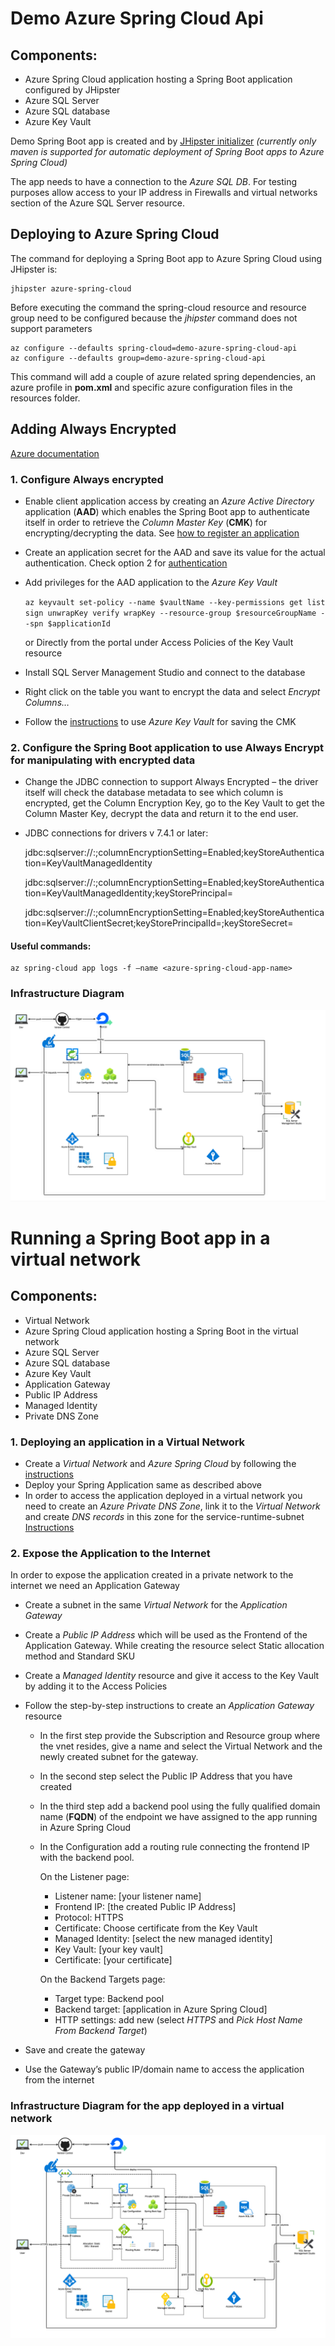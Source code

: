 # Demo Azure Spring Cloud Api

## Components:

*	Azure Spring Cloud application hosting a Spring Boot application configured by JHipster
*	Azure SQL Server
*	Azure SQL database
*	Azure Key Vault

Demo Spring Boot app is created and by [JHipster initializer](https://start.jhipster.tech/) _(currently only maven is supported for automatic deployment of Spring Boot apps to Azure Spring Cloud)_

The app needs to have a connection to the _Azure SQL DB_. For testing purposes allow access to your IP address in Firewalls and virtual networks section of the Azure SQL Server resource.


## Deploying to Azure Spring Cloud

The command for deploying a Spring Boot app to Azure Spring Cloud using JHipster is:

    jhipster azure-spring-cloud

Before executing the command the spring-cloud resource and resource group need to be configured because the _jhipster_ command does not support parameters

    az configure --defaults spring-cloud=demo-azure-spring-cloud-api
    az configure --defaults group=demo-azure-spring-cloud-api

This command will add a couple of azure related spring dependencies, an azure profile in **pom.xml** and specific azure configuration files in the resources folder.


## Adding Always Encrypted

[Azure documentation](https://docs.microsoft.com/en-us/sql/relational-databases/security/encryption/always-encrypted-database-engine?view=sql-server-ver15#how-it-works)

### 1. Configure Always encrypted

*   Enable client application access by creating an _Azure Active Directory_ application (**AAD**) which enables the Spring Boot app to authenticate itself in order to retrieve the _Column Master Key_ (**CMK**) for encrypting/decrypting the data. See [how to register an application](https://docs.microsoft.com/en-us/azure/active-directory/develop/howto-create-service-principal-portal#register-an-application-with-azure-ad-and-create-a-service-principal)
*   Create an application secret for the AAD and save its value for the actual authentication. Check option 2 for [authentication](https://docs.microsoft.com/en-us/azure/active-directory/develop/howto-create-service-principal-portal#authentication-two-options )
*   Add privileges for the AAD application to the _Azure Key Vault_
    
    `az keyvault set-policy --name $vaultName --key-permissions get list sign unwrapKey verify wrapKey --resource-group $resourceGroupName --spn $applicationId`
    
    or Directly from the portal under Access Policies of the Key Vault resource 
*   Install SQL Server Management Studio and connect to the database 
*   Right click on the table you want to encrypt the data and select _Encrypt Columns…_
*   Follow the [instructions](https://docs.microsoft.com/en-us/sql/relational-databases/security/encryption/always-encrypted-database-engine?view=sql-server-ver15#getting-started-with-always-encrypted) to use _Azure Key Vault_ for saving the CMK

### 2. Configure the Spring Boot application to use Always Encrypt for manipulating with encrypted data
*	Change the JDBC connection to support Always Encrypted – the driver itself will check the database metadata to see which column is encrypted, get the Column Encryption Key, go to the Key Vault to get the Column Master Key, decrypt the data and return it to the end user.
*	JDBC connections for drivers v 7.4.1 or later:

    jdbc:sqlserver://<server>:<port>;columnEncryptionSetting=Enabled;keyStoreAuthentication=KeyVaultManagedIdentity

    jdbc:sqlserver://<server>:<port>;columnEncryptionSetting=Enabled;keyStoreAuthentication=KeyVaultManagedIdentity;keyStorePrincipal=<AAD Application Object ID>

    jdbc:sqlserver://<server>:<port>;columnEncryptionSetting=Enabled;keyStoreAuthentication=KeyVaultClientSecret;keyStorePrincipalId=<AAD Application Client ID>;keyStoreSecret=<AAD application secret value>

#### Useful commands:
    az spring-cloud app logs -f –name <azure-spring-cloud-app-name>

### Infrastructure Diagram

![Diagram](src/main/resources/static/images/Diagram.png?raw=true)


# Running a Spring Boot app in a virtual network

## Components:

* Virtual Network
* Azure Spring Cloud application hosting a Spring Boot in the virtual network
* Azure SQL Server
* Azure SQL database
* Azure Key Vault
* Application Gateway
* Public IP Address
* Managed Identity
* Private DNS Zone


### 1. Deploying an application in a Virtual Network

*   Create a _Virtual Network_ and _Azure Spring Cloud_ by following the [instructions](https://docs.microsoft.com/en-us/azure/spring-cloud/spring-cloud-tutorial-deploy-in-azure-virtual-network#prerequisites)
*   Deploy your Spring Application same as described above
*   In order to access the application deployed in a virtual network you need to create an _Azure Private DNS Zone_, link it to the _Virtual Network_ and create _DNS records_ in this zone for the service-runtime-subnet [Instructions](https://github.com/microsoft/vnet-in-azure-spring-cloud/blob/master/03-access-your-application-in-private-network.md#access-your-application-in-private-network)

### 2. Expose the Application to the Internet

In order to expose the application created in a private network to the internet we need an Application Gateway
*	Create a subnet in the same _Virtual Network_ for the _Application Gateway_
*	Create a _Public IP Address_ which will be used as the Frontend of the Application Gateway. While creating the resource select Static allocation method and Standard SKU
*	Create a _Managed Identity_ resource and give it access to the Key Vault by adding it to the Access Policies
*	Follow the step-by-step instructions to create an _Application Gateway_ resource 
     * In the first step provide the Subscription and Resource group where the vnet resides, give a name and select the Virtual Network and the newly created subnet for the gateway.
     * In the second step select the Public IP Address that you have created
     * In the third step add a backend pool using the fully qualified domain name (**FQDN**) of the endpoint we have assigned to the app running in Azure Spring Cloud
     * In the Configuration add a routing rule connecting the frontend IP with the backend pool.
       
       On the Listener page:
        - Listener name: [your listener name]
        - Frontend IP: [the created Public IP Address]
        - Protocol: HTTPS
        - Certificate: Choose certificate from the Key Vault
        - Managed Identity: [select the new managed identity]
        - Key Vault: [your key vault]
        - Certificate: [your certificate]
         
       On the Backend Targets page:
        - Target type: Backend pool 
        - Backend target: [application in Azure Spring Cloud]
        - HTTP settings: add new (select _HTTPS_ and _Pick Host Name From Backend Target_)
    
* Save and create the gateway
* Use the Gateway’s public IP/domain name to access the application from the internet


### Infrastructure Diagram for the app deployed in a virtual network

![Diagram](src/main/resources/static/images/Vnet-diagram.png?raw=true)